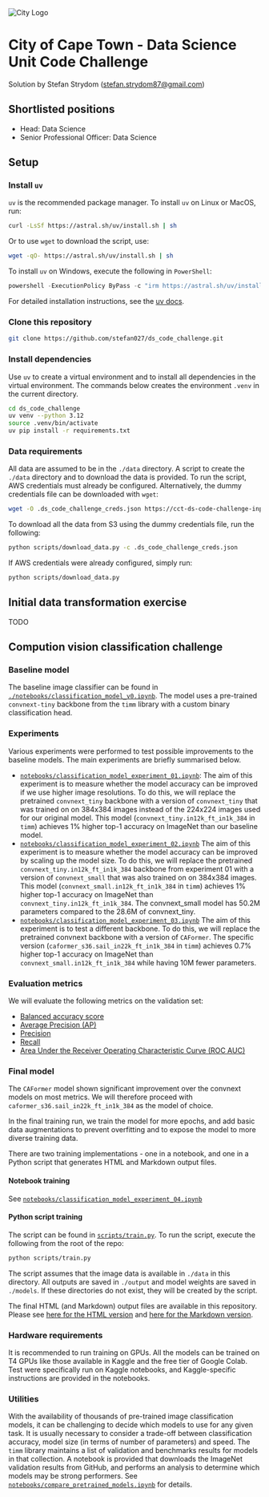 <img src="img/city_emblem.png" alt="City Logo"/>

# City of Cape Town - Data Science Unit Code Challenge

Solution by Stefan Strydom (stefan.strydom87@gmail.com)

## Shortlisted positions
- Head: Data Science
- Senior Professional Officer: Data Science

## Setup

### Install `uv`
`uv` is the recommended package manager. To install `uv` on Linux or MacOS, run:
```bash
curl -LsSf https://astral.sh/uv/install.sh | sh
```
Or to use `wget` to download the script, use:
```bash
wget -qO- https://astral.sh/uv/install.sh | sh
```
To install `uv` on Windows, execute the following in `PowerShell`:
```powershell
powershell -ExecutionPolicy ByPass -c "irm https://astral.sh/uv/install.ps1 | iex"
```

For detailed installation instructions, see the [uv docs](https://docs.astral.sh/uv/getting-started/installation/).

### Clone this repository
```bash
git clone https://github.com/stefan027/ds_code_challenge.git
```

### Install dependencies
Use `uv` to create a virtual environment and to install all dependencies in the virtual environment. The commands below creates the environment `.venv` in the current directory.

```bash
cd ds_code_challenge
uv venv --python 3.12
source .venv/bin/activate
uv pip install -r requirements.txt
```

### Data requirements
All data are assumed to be in the `./data` directory. A script to create the `./data` directory and to download the data is provided. To run the script, AWS credentials must already be configured. Alternatively, the dummy credentials file can be downloaded with `wget`:
```bash
wget -O .ds_code_challenge_creds.json https://cct-ds-code-challenge-input-data.s3.af-south-1.amazonaws.com/ds_code_challenge_creds.json
```

To download all the data from S3 using the dummy credentials file, run the following:
```bash
python scripts/download_data.py -c .ds_code_challenge_creds.json
```

If AWS credentials were already configured, simply run:
```bash
python scripts/download_data.py
```

## Initial data transformation exercise
TODO

## Compution vision classification challenge

### Baseline model
The baseline image classifier can be found in [`./notebooks/classification_model_v0.ipynb`](./notebooks/classification_model_v0.ipynb). The model uses a pre-trained `convnext-tiny` backbone from the `timm` library with a custom binary classification head.

### Experiments
Various experiments were performed to test possible improvements to the baseline models. The main experiments are briefly summarised below.

- [`notebooks/classification_model_experiment_01.ipynb`](notebooks/classification_model_experiment_01.ipynb): The aim of this experiment is to measure whether the model accuracy can be improved if we use higher image resolutions. To do this, we will replace the pretrained `convnext_tiny` backbone with a version of `convnext_tiny` that was trained on on 384x384 images instead of the 224x224 images used for our original model. This model (`convnext_tiny.in12k_ft_in1k_384` in `timm`) achieves 1% higher top-1 accuracy on ImageNet than our baseline model.
- [`notebooks/classification_model_experiment_02.ipynb`](notebooks/classification_model_experiment_02.ipynb) The aim of this experiment is to measure whether the model accuracy can be improved by scaling up the model size. To do this, we will replace the pretrained `convnext_tiny.in12k_ft_in1k_384` backbone from experiment 01 with a version of `convnext_small` that was also trained on on 384x384 images. This model (`convnext_small.in12k_ft_in1k_384` in `timm`) achieves 1% higher top-1 accuracy on ImageNet than `convnext_tiny.in12k_ft_in1k_384`. The convnext_small model has 50.2M parameters compared to the 28.6M of convnext_tiny.
- [`notebooks/classification_model_experiment_03.ipynb`](notebooks/classification_model_experiment_01.ipynb) The aim of this experiment is to test a different backbone. To do this, we will replace the pretrained convnext backbone with a version of `CAFormer`. The specific version (`caformer_s36.sail_in22k_ft_in1k_384` in `timm`) achieves 0.7% higher top-1 accuracy on ImageNet than `convnext_small.in12k_ft_in1k_384` while having 10M fewer parameters.

### Evaluation metrics
We will evaluate the following metrics on the validation set:

- [Balanced accuracy score](https://scikit-learn.org/stable/modules/generated/sklearn.metrics.balanced_accuracy_score.html)
- [Average Precision (AP)](https://scikit-learn.org/stable/modules/generated/sklearn.metrics.average_precision_score.html)
- [Precision](https://scikit-learn.org/stable/modules/generated/sklearn.metrics.precision_score.html)
- [Recall](https://scikit-learn.org/stable/modules/generated/sklearn.metrics.recall_score.html)
- [Area Under the Receiver Operating Characteristic Curve (ROC AUC)](https://scikit-learn.org/stable/modules/generated/sklearn.metrics.recall_score.html)

### Final model
The `CAFormer` model shown significant improvement over the convnext models on most metrics. We will therefore proceed with `caformer_s36.sail_in22k_ft_in1k_384` as the model of choice.

In the final training run, we train the model for more epochs, and add basic data augmentations to prevent overfitting and to expose the model to more diverse training data.

There are two training implementations - one in a notebook, and one in a Python script that generates HTML and Markdown output files.

#### Notebook training
See [`notebooks/classification_model_experiment_04.ipynb`](notebooks/classification_model_experiment_04.ipynb)

#### Python script training
The script can be found in [`scripts/train.py`](scripts/train.py). To run the script, execute the following from the root of the repo:
```bash
python scripts/train.py
```

The script assumes that the image data is available in `./data` in this directory. All outputs are saved in `./output` and model weights are saved in `./models`. If these directories do not exist, they will be created by the script.

The final HTML (and Markdown) output files are available in this repository. Please see [here for the HTML version](./output/final_classifier_summary.html) and [here for the Markdown version](./output/final_classifier_summary.md).


### Hardware requirements
It is recommended to run training on GPUs. All the models can be trained on T4 GPUs like those available in Kaggle and the free tier of Google Colab. Test were specifically run on Kaggle notebooks, and Kaggle-specific instructions are provided in the notebooks.

### Utilities
With the availability of thousands of pre-trained image classification models, it can be challenging to decide which models to use for any given task. It is usually necessary to consider a trade-off between classification accuracy, model size (in terms of number of parameters) and speed. The `timm` library maintains a list of validation and benchmarks results for models in that collection. A notebook is provided that downloads the ImageNet validation results from GitHub, and performs an analysis to determine which models may be strong performers. See [`notebooks/compare_pretrained_models.ipynb`](./notebooks/compare_pretrained_models.ipynb) for details. 
